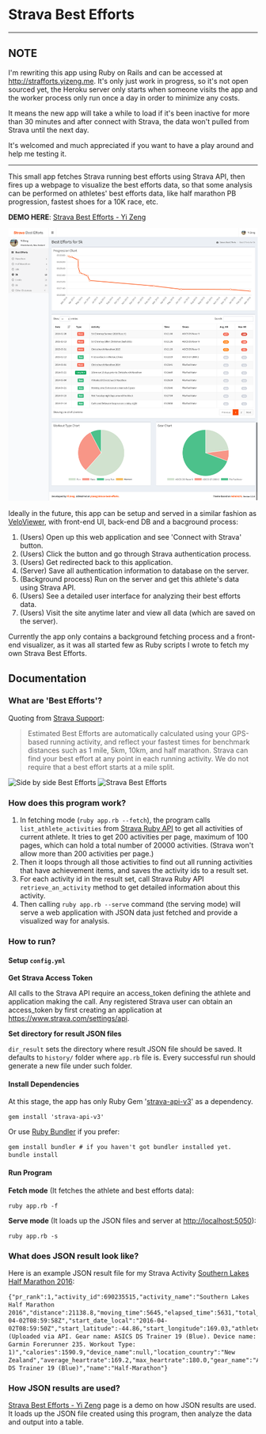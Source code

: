 # Strava Best Efforts

---

## NOTE

I'm rewriting this app using Ruby on Rails and can be accessed at http://strafforts.yizeng.me. It's only just work in progress, so it's not open sourced yet, the Heroku server only starts when someone visits the app and the worker process only run once a day in order to minimize any costs.

It means the new app will take a while to load if it's been inactive for more than 30 minutes and after connect with Strava, the data won't pulled from Strava until the next day.

It's welcomed and much appreciated if you want to have a play around and help me testing it.

----

This small app fetches Strava running best efforts using Strava API,
then fires up a webpage to visualize the best efforts data,
so that some analysis can be performed on athletes' best efforts data,
like half marathon PB progression, fastest shoes for a 10K race, etc.

**DEMO HERE**: [Strava Best Efforts - Yi Zeng][Running Best Efforts]

![Demo Screenshot][Demo Screenshot]

Ideally in the future, this app can be setup and served in a similar fashion as [VeloViewer][VeloViewer],
with front-end UI, back-end DB and a bacground process:

1. (Users) Open up this web application and see 'Connect with Strava' button.
2. (Users) Click the button and go through Strava authentication process.
3. (Users) Get redirected back to this application.
4. (Server) Save all authentication information to database on the server.
5. (Background process) Run on the server and get this athlete's data using Strava API.
6. (Users) See a detailed user interface for analyzing their best efforts data.
7. (Users) Visit the site anytime later and view all data (which are saved on the server).

Currently the app only contains a background fetching process and a front-end visualizer,
as it was all started few as Ruby scripts I wrote to fetch my own Strava Best Efforts.

## Documentation

### What are 'Best Efforts'?

Quoting from [Strava Support][Strava Support]:

> Estimated Best Efforts are automatically calculated using your GPS-based running activity,
  and reflect your fastest times for benchmark distances such as 1 mile, 5km, 10km, and half marathon.
  Strava can find your best effort at any point in each running activity.
  We do not require that a best effort starts at a mile split.

![Side by side Best Efforts][Side by side Best Efforts]
![Strava Best Efforts][Strava Best Efforts]

### How does this program work?

1. In fetching mode (`ruby app.rb --fetch`),
   the program calls `list_athlete_activities` from [Strava Ruby API][Strava Ruby API] to get all activities of current athlete.
   It tries to get 200 activities per page, maximum of 100 pages,
   which can hold a total number of 20000 activities. (Strava won't allow more than 200 activities per page.)
2. Then it loops through all those activities to find out all running activities that have achievement items,
   and saves the activity ids to a result set.
3. For each activity id in the result set, call Strava Ruby API `retrieve_an_activity` method
   to get detailed information about this activity.
4. Then calling `ruby app.rb --serve` command (the serving mode) will serve a web application with JSON data just fetched
   and provide a visualized way for analysis.

### How to run?

#### Setup `config.yml`

**Get Strava Access Token**

All calls to the Strava API require an access_token defining the athlete and application making the call.
Any registered Strava user can obtain an access_token by first creating an application at <https://www.strava.com/settings/api>.

**Set directory for result JSON files**

`dir_result` sets the directory where result JSON file should be saved.
It defaults to `history/` folder where `app.rb` file is.
Every successful run should generate a new file under such folder.

#### Install Dependencies

At this stage, the app has only Ruby Gem '[strava-api-v3][strava-api-v3]' as a dependency.

    gem install 'strava-api-v3'

Or use [Ruby Bundler][Ruby Bundler] if you prefer:

    gem install bundler # if you haven't got bundler installed yet.
    bundle install

#### Run Program

**Fetch mode** (It fetches the athlete and best efforts data):

    ruby app.rb -f

**Serve mode** (It loads up the JSON files and server at <http://localhost:5050>):

    ruby app.rb -s

### What does JSON result look like?

Here is an example JSON result file for my Strava Activity [Southern Lakes Half Marathon 2016][Southern Lakes Half Marathon 2016]:

    {"pr_rank":1,"activity_id":690235515,"activity_name":"Southern Lakes Half Marathon 2016","distance":21138.8,"moving_time":5645,"elapsed_time":5631,"total_elevation_gain":16.0,"start_date":"2016-04-02T08:59:58Z","start_date_local":"2016-04-02T08:59:50Z","start_latitude":-44.86,"start_longitude":169.03,"athlete_count":8,"trainer":false,"commute":false,"manual":false,"private":false,"average_speed":3.745,"max_speed":5.2,"has_heartrate":true,"elev_high":500.0,"elev_low":282.2,"workout_type":1,"description":"(Uploaded via API. Gear name: ASICS DS Trainer 19 (Blue). Device name: Garmin Forerunner 235. Workout Type: 1)","calories":1590.9,"device_name":null,"location_country":"New Zealand","average_heartrate":169.2,"max_heartrate":180.0,"gear_name":"ASICS DS Trainer 19 (Blue)","name":"Half-Marathon"}

### How JSON results are used?

[Strava Best Efforts - Yi Zeng][Running Best Efforts] page is a demo on how JSON results are used.
It loads up the JSON file created using this program,
then analyze the data and output into a table.

[Demo Screenshot]: /assets/img/demo-screenshot.png
[VeloViewer]: https://veloviewer.com/
[Strava Support]: https://support.strava.com/hc/en-us/articles/216917127-Estimated-Best-Efforts-for-Running
[Side by side Best Efforts]: https://support.strava.com/attachments/token/B2NpmmMYGEVEzCJn7ZjoMFtsk/?name=Side+by+Side-+Best+Effort.png
[Strava Best Efforts]: https://support.strava.com/attachments/token/UJw9NjMB5AZSqRm8sst8kUqUy/?name=activity+-+Best+Effort.png
[Strava Ruby API]: https://github.com/jaredholdcroft/strava-api-v3
[strava-api-v3]: https://rubygems.org/gems/strava-api-v3
[Ruby Bundler]: http://bundler.io/
[Southern Lakes Half Marathon 2016]: https://www.strava.com/activities/690235515/overview
[Running Best Efforts]: http://yizeng.me/running/best-efforts/

